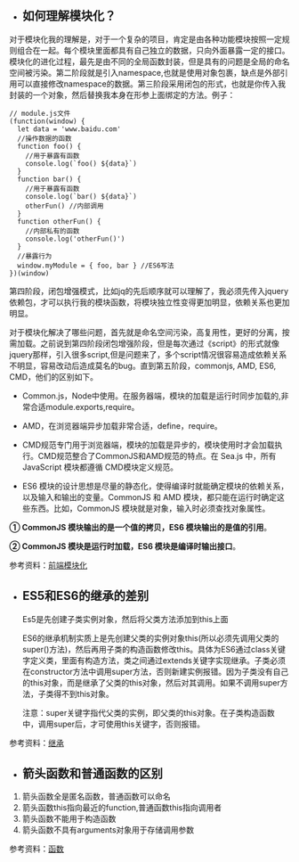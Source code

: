 * ## 如何理解模块化？

对于模块化我的理解是，对于一个复杂的项目，肯定是由各种功能模块按照一定规则组合在一起。每个模块里面都具有自己独立的数据，只向外面暴露一定的接口。模块化的进化过程，最先是由不同的全局函数封装，但是具有的问题是全局的命名空间被污染。第二阶段就是引入namespace,也就是使用对象包裹，缺点是外部引用可以直接修改namespace的数据。第三阶段采用闭包的形式，也就是你传入我封装的一个对象，然后替换我本身在形参上面绑定的方法。例子：

```
// module.js文件
(function(window) {
  let data = 'www.baidu.com'
  //操作数据的函数
  function foo() {
    //用于暴露有函数
    console.log(`foo() ${data}`)
  }
  function bar() {
    //用于暴露有函数
    console.log(`bar() ${data}`)
    otherFun() //内部调用
  }
  function otherFun() {
    //内部私有的函数
    console.log('otherFun()')
  }
  //暴露行为
  window.myModule = { foo, bar } //ES6写法
})(window)
```

第四阶段，闭包增强模式，比如jq的先后顺序就可以理解了，我必须先传入jquery依赖包，才可以执行我的模块函数，将模块独立性变得更加明显，依赖关系也更加明显。

对于模块化解决了哪些问题，首先就是命名空间污染，高复用性，更好的分离，按需加载。之前说到第四阶段闭包增强阶段，但是每次通过《script》的形式就像jquery那样，引入很多script,但是问题来了，多个script情况很容易造成依赖关系不明显，容易改动后造成莫名的bug。直到第五阶段，commonjs, AMD, ES6, CMD，他们的区别如下。

* Common.js，Node中使用。在服务器端，模块的加载是运行时同步加载的,非常合适module.exports,require。

* AMD，在浏览器端异步加载非常合适，define，require。

* CMD规范专门用于浏览器端，模块的加载是异步的，模块使用时才会加载执行。CMD规范整合了CommonJS和AMD规范的特点。在 Sea.js 中，所有 JavaScript 模块都遵循 CMD模块定义规范。

* ES6 模块的设计思想是尽量的静态化，使得编译时就能确定模块的依赖关系，以及输入和输出的变量。CommonJS 和 AMD 模块，都只能在运行时确定这些东西。比如，CommonJS 模块就是对象，输入时必须查找对象属性。

**① CommonJS 模块输出的是一个值的拷贝，ES6 模块输出的是值的引用**。

**② CommonJS 模块是运行时加载，ES6 模块是编译时输出接口**。

参考资料：[前端模块化](https://segmentfault.com/a/1190000017466120)

* ## ES5和ES6的继承的差别

  Es5是先创建子类实例对象，然后将父类方法添加到this上面

  ES6的继承机制实质上是先创建父类的实例对象this(所以必须先调用父类的super()方法)，然后再用子类的构造函数修改this。具体为ES6通过class关键字定义类，里面有构造方法，类之间通过extends关键字实现继承。子类必须在constructor方法中调用super方法，否则新建实例报错。因为子类没有自己的this对象，而是继承了父类的this对象，然后对其调用。如果不调用super方法，子类得不到this对象。

  注意：super关键字指代父类的实例，即父类的this对象。在子类构造函数中，调用super后，才可使用this关键字，否则报错。

参考资料：[继承](jianshu.com/p/bf75655482c2)

* ## 箭头函数和普通函数的区别

1. 箭头函数全是匿名函数，普通函数可以命名
2. 箭头函数this指向最近的function,普通函数this指向调用者
3. 箭头函数不能用于构造函数
4. 箭头函数不具有arguments对象用于存储调用参数

参考资料：[函数](https://www.softwhy.com/article-9330-1.html)

